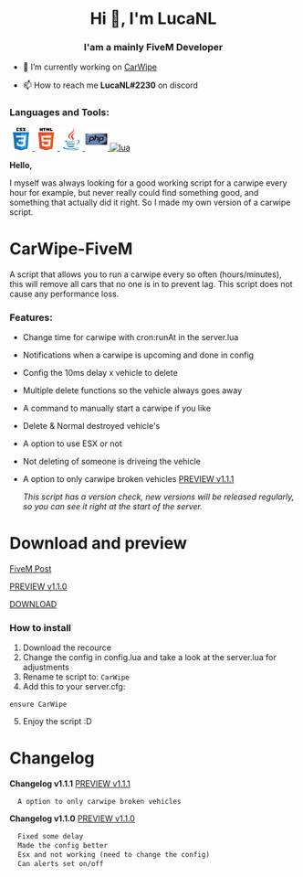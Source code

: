 <h1 align="center">Hi 👋, I'm LucaNL</h1>
<h3 align="center">I'am a mainly FiveM Developer</h3>

- 🔭 I’m currently working on [CarWipe](https://github.com/LucaNL/CarWipe-FiveM/)

- 📫 How to reach me **LucaNL#2230** on discord

<h3 align="left">Languages and Tools:</h3>
<p align="left"> <a href="https://www.w3schools.com/css/" target="_blank" rel="noreferrer"> <img src="https://raw.githubusercontent.com/devicons/devicon/master/icons/css3/css3-original-wordmark.svg" alt="css3" width="40" height="40"/> </a> <a href="https://www.w3.org/html/" target="_blank" rel="noreferrer"> <img src="https://raw.githubusercontent.com/devicons/devicon/master/icons/html5/html5-original-wordmark.svg" alt="html5" width="40" height="40"/> </a> <a href="https://www.java.com" target="_blank" rel="noreferrer"> <img src="https://raw.githubusercontent.com/devicons/devicon/master/icons/java/java-original.svg" alt="java" width="40" height="40"/> </a> <a href="https://www.php.net" target="_blank" rel="noreferrer"> <img src="https://raw.githubusercontent.com/devicons/devicon/master/icons/php/php-original.svg" alt="php" width="40" height="40"/> </a> <a href="https://www.lua.org" target="_blank" rel="noreferrer"> <img src="https://upload.wikimedia.org/wikipedia/commons/thumb/c/cf/Lua-Logo.svg/1024px-Lua-Logo.svg.png" alt="lua" width="40" height="40"/> </a> 
</p>


**Hello,**

I myself was always looking for a good working script for a carwipe every hour for example, but never really could find something good, and something that actually did it right. So I made my own version of a carwipe script.

# CarWipe-FiveM
A script that allows you to run a carwipe every so often (hours/minutes), this will remove all cars that no one is in to prevent lag. This script does not cause any performance loss.

### Features:

- Change time for carwipe with cron:runAt in the server.lua
- Notifications when a carwipe is upcoming and done in config
- Config the 10ms delay x vehicle to delete
- Multiple delete functions so the vehicle always goes away
- A command to manually start a carwipe if you like
- Delete & Normal destroyed vehicle's
- A option to use ESX or not
- Not deleting of someone is driveing the vehicle
- A option to only carwipe broken vehicles [PREVIEW v1.1.1](https://youtu.be/WGoHoXCuaVE)

  _This script has a version check, new versions will be released regularly, so you can see it right at the start of the server._
  
# Download and preview
[FiveM Post](https://forum.cfx.re/t/release-free-carwipe-fivem/4839898)

[PREVIEW v1.1.0](https://youtu.be/58E7WdJvPlQ)

[DOWNLOAD](https://github.com/LucaNL/CarWipe-FiveM/archive/refs/heads/main.zip) 

### How to install
1. Download the recource
2. Change the config in config.lua and take a look at the server.lua for adjustments
3. Rename te script to: ```CarWipe```
4. Add this to your server.cfg:
```
ensure CarWipe
```
5. Enjoy the script :D

# Changelog
**Changelog v1.1.1** [PREVIEW v1.1.1](https://youtu.be/WGoHoXCuaVE)
```
  A option to only carwipe broken vehicles
```
  
**Changelog v1.1.0** [PREVIEW v1.1.0](https://youtu.be/58E7WdJvPlQ)
```
  Fixed some delay
  Made the config better
  Esx and not working (need to change the config)
  Can alerts set on/off
```
